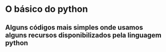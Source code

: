 
# O básico do python 
## Alguns códigos mais simples onde usamos alguns recursos disponibilizados pela linguagem python
